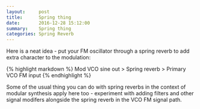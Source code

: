 ```yaml
---
layout:     post
title:      Spring thing
date:       2016-12-28 15:12:00
summary:    Spring thing
categories: Spring Reverb
---
```



Here is a neat idea - put your FM oscillator through a spring reverb to add extra character to the modulation:

{% highlight markdown %}
Mod VCO sine out > Spring reverb  > Primary VCO FM input 
{% endhighlight %}

Some of the usual thing you can do with spring reverbs in the context of modular synthesis apply here too - experiment with adding filters and other signal modifers alongside the spring reverb in the VCO FM signal path.

